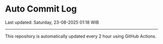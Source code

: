 # Auto Commit Log

Last updated: Saturday, 23-08-2025 01:18 WIB

---

This repository is automatically updated every 2 hour using GitHub Actions.
